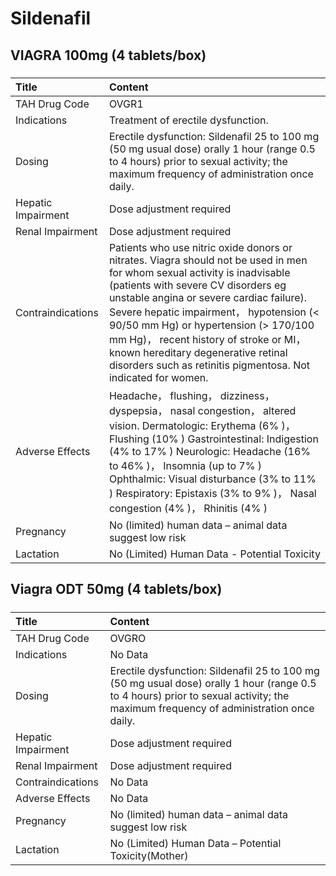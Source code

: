 # Sildenafil

## VIAGRA 100mg (4 tablets/box)

##### 

| Title              | Content                                                                                                                                                                                                                                                                                                                                                                                                                                          |
|:-------------------|:-------------------------------------------------------------------------------------------------------------------------------------------------------------------------------------------------------------------------------------------------------------------------------------------------------------------------------------------------------------------------------------------------------------------------------------------------|
| TAH Drug Code      | OVGR1                                                                                                                                                                                                                                                                                                                                                                                                                                            |
| Indications        | Treatment of erectile dysfunction.                                                                                                                                                                                                                                                                                                                                                                                                               |
| Dosing             | Erectile dysfunction: Sildenafil 25 to 100 mg (50 mg usual dose) orally 1 hour (range 0.5 to 4 hours) prior to sexual activity; the maximum frequency of administration once daily.                                                                                                                                                                                                                                                              |
| Hepatic Impairment | Dose adjustment required                                                                                                                                                                                                                                                                                                                                                                                                                         |
| Renal Impairment   | Dose adjustment required                                                                                                                                                                                                                                                                                                                                                                                                                         |
| Contraindications  | Patients who use nitric oxide donors or nitrates. Viagra should not be used in men for whom sexual activity is inadvisable (patients with severe CV disorders eg unstable angina or severe cardiac failure). Severe hepatic impairment， hypotension (< 90/50 mm Hg) or hypertension (> 170/100 mm Hg)， recent history of stroke or MI， known hereditary degenerative retinal disorders such as retinitis pigmentosa. Not indicated for women. |
| Adverse Effects    | Headache， flushing， dizziness， dyspepsia， nasal congestion， altered vision. Dermatologic: Erythema (6% )， Flushing (10% ) Gastrointestinal: Indigestion (4% to 17% ) Neurologic: Headache (16% to 46% )， Insomnia (up to 7% ) Ophthalmic: Visual disturbance (3% to 11% ) Respiratory: Epistaxis (3% to 9% )， Nasal congestion (4% )， Rhinitis (4% )                                                                                    |
| Pregnancy          | No (limited) human data – animal data suggest low risk                                                                                                                                                                                                                                                                                                                                                                                           |
| Lactation          | No (Limited) Human Data - Potential Toxicity                                                                                                                                                                                                                                                                                                                                                                                                     |

## Viagra ODT 50mg (4 tablets/box)

##### 

| Title              | Content                                                                                                                                                                             |
|:-------------------|:------------------------------------------------------------------------------------------------------------------------------------------------------------------------------------|
| TAH Drug Code      | OVGRO                                                                                                                                                                               |
| Indications        | No Data                                                                                                                                                                             |
| Dosing             | Erectile dysfunction: Sildenafil 25 to 100 mg (50 mg usual dose) orally 1 hour (range 0.5 to 4 hours) prior to sexual activity; the maximum frequency of administration once daily. |
| Hepatic Impairment | Dose adjustment required                                                                                                                                                            |
| Renal Impairment   | Dose adjustment required                                                                                                                                                            |
| Contraindications  | No Data                                                                                                                                                                             |
| Adverse Effects    | No Data                                                                                                                                                                             |
| Pregnancy          | No (limited) human data – animal data suggest low risk                                                                                                                              |
| Lactation          | No (Limited) Human Data – Potential Toxicity(Mother)                                                                                                                                |

